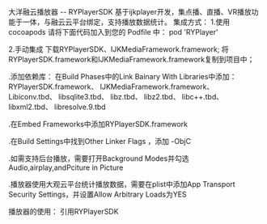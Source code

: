 大洋融云播放器 -- RYPlayerSDK
基于ijkplayer开发，集点播、直播、VR播放功能于一体，与融云云平台绑定，支持播放数据统计。
集成方式：
1.使用cocoapods
请将下面代码加入到您的 Podfile 中：
pod 'RYPlayer'

2.手动集成
下载RYPlayerSDK、IJKMediaFramework.framework;
将RYPlayerSDK.framework和IJKMediaFramework.framework复制到项目中；

.添加依赖库：
在Build Phases中的Link Bainary With Libraries中添加：
RYPlayerSDK.framework、
IJKMediaFramework.framework、
Libiconv.tbd、
libsqlite3.tbd、
libz.tbd、
libz2.tbd、
libc++.tbd、
libxml2.tbd、
libresolve.9.tbd

.在Embed Frameworks中添加RYPlayerSDK.framework

.在Build Settings中找到Other Linker Flags ，添加 -ObjC

.如需支持后台播放，需要打开Background Modes并勾选Audio,airplay,andPciture in Picture

.播放器使用大观云平台统计播放数据，需要在plist中添加App Transport Security Settings，并设置Allow Arbitrary Loads为YES

播放器的使用：
引用RYPlayerSDK




